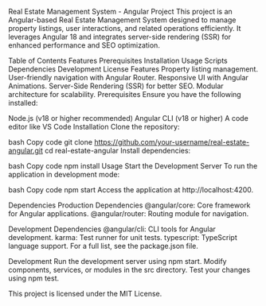 Real Estate Management System - Angular Project
This project is an Angular-based Real Estate Management System designed to manage property listings, user interactions, and related operations efficiently. It leverages Angular 18 and integrates server-side rendering (SSR) for enhanced performance and SEO optimization.

Table of Contents
Features
Prerequisites
Installation
Usage
Scripts
Dependencies
Development
License
Features
Property listing management.
User-friendly navigation with Angular Router.
Responsive UI with Angular Animations.
Server-Side Rendering (SSR) for better SEO.
Modular architecture for scalability.
Prerequisites
Ensure you have the following installed:

Node.js (v18 or higher recommended)
Angular CLI (v18 or higher)
A code editor like VS Code
Installation
Clone the repository:

bash
Copy code
git clone https://github.com/your-username/real-estate-angular.git
cd real-estate-angular
Install dependencies:

bash
Copy code
npm install
Usage
Start the Development Server
To run the application in development mode:

bash
Copy code
npm start
Access the application at http://localhost:4200.


Dependencies
Production Dependencies
@angular/core: Core framework for Angular applications.
@angular/router: Routing module for navigation.

Development Dependencies
@angular/cli: CLI tools for Angular development.
karma: Test runner for unit tests.
typescript: TypeScript language support.
For a full list, see the package.json file.

Development
Run the development server using npm start.
Modify components, services, or modules in the src directory.
Test your changes using npm test.


This project is licensed under the MIT License.